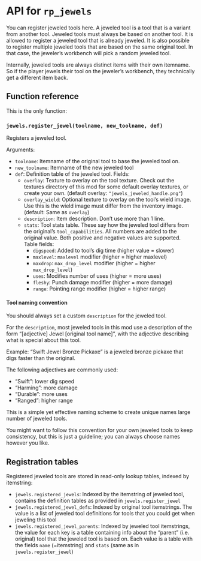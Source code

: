 # API for `rp_jewels`

You can register jeweled tools here. A jeweled tool is a tool that is a variant
from another tool. Jeweled tools must always be based on another tool.
It is allowed to register a jeweled tool that is already jeweled.
It is also possible to register multiple jeweled tools that are based
on the same original tool. In that case, the jeweler’s workbench will
pick a random jeweled tool.

Internally, jeweled tools are always distinct items with their own itemname.
So if the player jewels their tool on the jeweler’s workbench, they technically
get a different item back.

## Function reference

This is the only function:

### `jewels.register_jewel(toolname, new_toolname, def)`

Registers a jeweled tool.

Arguments:

* `toolname`: Itemname of the original tool to base the jeweled tool on.
* `new_toolname`: Itemname of the new jeweled tool
* `def`: Definition table of the jeweled tool. Fields:
    * `overlay`: Texture to overlay on the tool texture. Check out
                 the textures directory of this mod for some default
                 overlay textures, or create your own.
                 (default overlay: `"jewels_jeweled_handle.png"`)
    * `overlay_wield`: Optional texture to overlay on the tool’s wield image.
                       Use this is the wield image must differ from
                       the inventory image.
                       (default: Same as `overlay`)
    * `description`: Item description. Don’t use more than 1 line.
    * `stats`: Tool stats table. These say how the jeweled tool differs
               from the original’s `tool_capabilities`. All numbers
               are added to the original value. Both positive and
               negative values are supported. Table fields:
        * `digspeed`: Added to tool’s dig time (higher value = slower)
        * `maxlevel`: `maxlevel` modifier (higher = higher maxlevel)
        * `maxdrop`: `max_drop_level` modifier (higher = higher `max_drop_level`)
        * `uses`: Modifies number of uses (higher = more uses)
        * `fleshy`: Punch damage modifier (higher = more damage)
        * `range`: Pointing range modifier (higher = higher range)

#### Tool naming convention

You should always set a custom `description` for the jeweled tool.

For the `description`, most jeweled tools in this mod use a description
of the form “[adjective] Jewel [original tool name]”, with the adjective
describing what is special about this tool.

Example: “Swift Jewel Bronze Pickaxe” is a jeweled bronze pickaxe
that digs faster than the original.

The following adjectives are commonly used:

* “Swift”: lower dig speed
* “Harming”: more damage
* “Durable”: more uses
* “Ranged”: higher range

This is a simple yet effective naming scheme to create unique names
large number of jeweled tools.

You might want to follow this convention for your own jeweled tools
to keep consistency, but this is just a guideline; you can always
choose names however you like.



## Registration tables

Registered jeweled tools are stored in read-only lookup tables, indexed by itemstring:

* `jewels.registered_jewels`: Indexed by the itemstring of jeweled tool, contains the
    definition tables as provided in `jewels.register_jewel`
* `jewels.registered_jewel_defs`: Indexed by original tool itemstrings. The
    value is a list of jeweled tool definitions for tools that you could get
    when jeweling this tool
* `jewels.registered_jewel_parents`: Indexed by jeweled tool itemstrings, the value
    for each key is a table containing info about the “parent” (i.e. original)
    tool that the jeweled tool is based on. Each value is a table with the
    fields `name` (=itemstring) and `stats` (same as in `jewels.register_jewel`)

